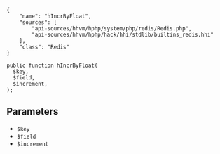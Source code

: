 ``` yamlmeta
{
    "name": "hIncrByFloat",
    "sources": [
        "api-sources/hhvm/hphp/system/php/redis/Redis.php",
        "api-sources/hhvm/hphp/hack/hhi/stdlib/builtins_redis.hhi"
    ],
    "class": "Redis"
}
```




``` Hack
public function hIncrByFloat(
  $key,
  $field,
  $increment,
);
```




## Parameters




+ ` $key `
+ ` $field `
+ ` $increment `
<!-- HHAPIDOC -->
